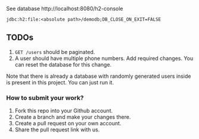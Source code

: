 
See database http://localhost:8080/h2-console

`jdbc:h2:file:<absolute path>/demodb;DB_CLOSE_ON_EXIT=FALSE`


## TODOs

1. `GET /users` should be paginated.
2. A user should have multiple phone numbers. Add required changes. You can reset the database for this change.


Note that there is already a database with randomly generated users inside is present in this project. You can just run it.

### How to submit your work?

1. Fork this repo into your Github account.
2. Create a branch and make your changes there.
3. Create a pull request on your own account.
4. Share the pull request link with us.